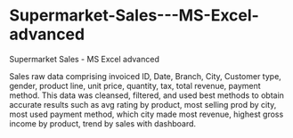 # Supermarket-Sales---MS-Excel-advanced
Supermarket Sales - MS Excel advanced


Sales raw data comprising invoiced ID, Date, Branch, City, Customer type, gender, product line, unit price, quantity, tax, total revenue, payment method. This data was cleansed, filtered, and used best methods to obtain accurate results such as avg rating by product, most selling prod by city, most used payment method, which city made most revenue, highest gross income by product, trend by sales with dashboard.
